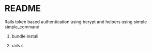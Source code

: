 # README

Rails token based authentication using bcrypt and helpers using simple simple_command

1. bundle install

2. rails s